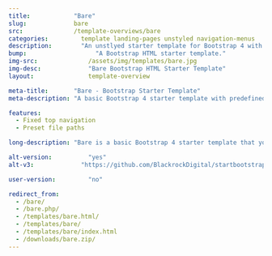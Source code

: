 ```yaml
---
title:            "Bare"
slug:             bare
src:              /template-overviews/bare
categories:		    template landing-pages unstyled navigation-menus
description:	    "An unstlyed starter template for Bootstrap 4 with predefined file paths for easy development."
bump:			        "A Bootstrap HTML starter template."
img-src:	    	  /assets/img/templates/bare.jpg
img-desc:		      "Bare Bootstrap HTML Starter Template"
layout:		    	  template-overview

meta-title:       "Bare - Bootstrap Starter Template"
meta-description: "A basic Bootstrap 4 starter template with predefined file paths for rapid development. All Start Bootstrap templates are free to download and open source."

features:
  - Fixed top navigation
  - Preset file paths

long-description: "Bare is a basic Bootstrap 4 starter template that you can download, unzip, and use out of the box without having to change any file paths."

alt-version:		  "yes"
alt-v3:		        "https://github.com/BlackrockDigital/startbootstrap-bare/archive/v3.3.7.zip"

user-version:		  "no"

redirect_from:
  - /bare/
  - /bare.php/
  - /templates/bare.html/
  - /templates/bare/
  - /templates/bare/index.html
  - /downloads/bare.zip/
---
```

